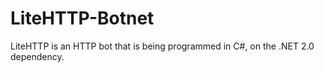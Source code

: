 # LiteHTTP-Botnet
LiteHTTP is an HTTP bot that is being programmed in C#, on the .NET 2.0 dependency.
